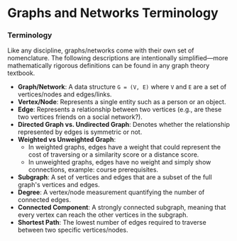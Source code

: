 # Graphs and Networks Terminology

### Terminology

Like any discipline, graphs/networks come with their own set of nomenclature. The following descriptions are intentionally simplified—more mathematically rigorous definitions can be found in any graph theory textbook.

- **Graph/Network**: A data structure `G = (V, E)` where `V` and `E` are a set of vertices/nodes and edges/links.
- **Vertex/Node**: Represents a single entity such as a person or an object.
- **Edge**: Represents a relationship between two vertices (e.g., are these two vertices friends on a social network?).
- **Directed Graph vs. Undirected Graph**: Denotes whether the relationship represented by edges is symmetric or not.
- **Weighted vs Unweighted Graph**: 
    - In weighted graphs, edges have a weight that could represent the cost of traversing or a similarity score or a distance score.
    - In unweighted graphs, edges have no weight and simply show connections, example: course prerequisites.
- **Subgraph**: A set of vertices and edges that are a subset of the full graph's vertices and edges.
- **Degree**: A vertex/node measurement quantifying the number of connected edges.
- **Connected Component**: A strongly connected subgraph, meaning that every vertex can reach the other vertices in the subgraph.
- **Shortest Path**: The lowest number of edges required to traverse between two specific vertices/nodes.